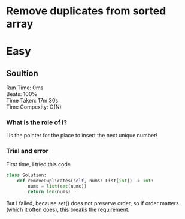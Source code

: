 
Remove duplicates from sorted array
=========
# Easy
## Soultion
Run Time: 0ms      
Beats: 100%      
Time Taken: 17m 30s      
Time Compexity: O(N)

### What is the role of i?
i is the pointer for the place to insert the next unique number!   

### Trial and error
First time, I tried this code   
```python
class Solution:
    def removeDuplicates(self, nums: List[int]) -> int:
        nums = list(set(nums))
        return len(nums)
```

But I failed, because set() does not preserve order, so if order matters (which it often does), this breaks the requirement.  
